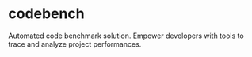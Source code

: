 # codebench
Automated code benchmark solution. Empower developers with tools to trace and analyze project performances.

